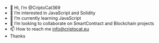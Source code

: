 - 👋 Hi, I’m @CriptoCat369
- 👀 I’m interested in JavaScript and Solidity
- 🌱 I’m currently learning JavaScript
- 💞️ I’m looking to collaborate on SmartContract and Blockchain projects
- 📫 How to reach me info@criptocat.eu
- Thanks

<!---
CriptoCat369/CriptoCat369 is a ✨ special ✨ repository because its `README.md` (this file) appears on your GitHub profile.
You can click the Preview link to take a look at your changes.
--->
